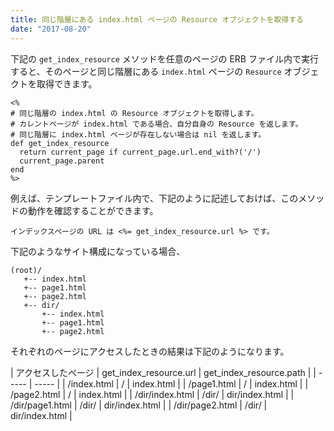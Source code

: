```yaml
---
title: 同じ階層にある index.html ページの Resource オブジェクトを取得する
date: "2017-08-20"
---
```


下記の `get_index_resource` メソッドを任意のページの ERB ファイル内で実行すると、そのページと同じ階層にある `index.html` ページの `Resource` オブジェクトを取得できます。

~~~ erb
<%
# 同じ階層の index.html の Resource オブジェクトを取得します。
# カレントページが index.html である場合、自分自身の Resource を返します。
# 同じ階層に index.html ページが存在しない場合は nil を返します。
def get_index_resource
  return current_page if current_page.url.end_with?('/')
  current_page.parent
end
%>
~~~

例えば、テンプレートファイル内で、下記のように記述しておけば、このメソッドの動作を確認することができます。

~~~ erb
インデックスページの URL は <%= get_index_resource.url %> です。
~~~

下記のようなサイト構成になっている場合、

~~~
(root)/
   +-- index.html
   +-- page1.html
   +-- page2.html
   +-- dir/
       +-- index.html
       +-- page1.html
       +-- page2.html
~~~

それぞれのページにアクセスしたときの結果は下記のようになります。

| アクセスしたページ | get_index_resource.url | get_index_resource.path |
| ----- | ----- |
| /index.html     | /     | index.html |
| /page1.html     | /     | index.html |
| /page2.html     | /     | index.html |
| /dir/index.html | /dir/ | dir/index.html |
| /dir/page1.html | /dir/ | dir/index.html |
| /dir/page2.html | /dir/ | dir/index.html |

